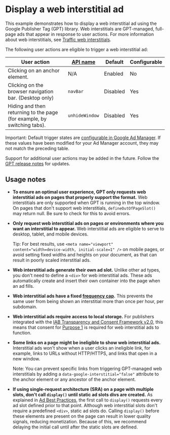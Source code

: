 # Display a web interstitial ad

This example demonstrates how to display a web interstitial ad using the Google
Publisher Tag (GPT) library. Web interstitials are GPT-managed, full-page ads
that appear in response to user actions. For more information about web
interstitials, see [Traffic web interstitials][admanager_hc_interstitial].

The following user actions are eligible to trigger a web interstitial ad:

| User action | [API name][ref_docs_interstitialconfig] | Default | Configurable |
|---------|---------|---------|---------|
| Clicking on an anchor element. | N/A | Enabled | No |
| Clicking on the browser navigation bar. (Desktop only) | `navBar` | Disabled | Yes |
| Hiding and then returning to the page (for example, by switching tabs). | `unhideWindow` | Disabled | Yes |

Important: Default trigger states are
[configurable in Google Ad Manager][admanager_hc_interstitial]. If these values
have been modified for your Ad Manager account, they may not match the
preceding table.

Support for additional user actions may be added in the future. Follow the
[GPT release notes][guide_rel_notes] for updates.

## Usage notes

*   **To ensure an optimal user experience, GPT only requests web interstitial
    ads on pages that properly support the format.** Web interstitials are only
    supported when GPT is running in the top window. On pages that don't support
    web interstitials, `defineOutOfPageSlot()` may return null. Be sure to check
    for this to avoid errors.

*   **Only request web interstitial ads on pages or environments where you want
    an interstitial to appear.** Web interstitial ads are eligible to serve to
    desktop, tablet, and mobile devices.

    Tip: For best results, use
    `<meta name="viewport" content="width=device-width, initial-scale=1" />` on
    mobile pages, or avoid setting fixed widths and heights on your document,
    as that can result in poorly scaled interstitial ads.

*   **Web interstitial ads generate their own ad slot.** Unlike other ad types,
    you don't need to define a `<div>` for web interstitial ads. These ads
    automatically create and insert their own container into the page when an ad
    fills.

*   **Web interstitial ads have a fixed
    [frequency cap][admanager_hc_frequency].** This prevents the same user from
    being shown an interstitial more than once per hour, per subdomain.

*   **Web interstitial ads require access to local storage.** For publishers
    integrated with the
    [IAB Transparency and Consent Framework v2.0][admanager_hc_tcf], this means
    that consent for [Purpose 1][admanager_hc_tcf_purpose] is required for web
    interstitial ads to function.

*   **Some links on a page might be ineligible to show web interstitial ads.**
    Interstitial ads won't show when a user clicks an ineligible link, for
    example, links to URLs without HTTP/HTTPS, and links that open in a new
    window.

    Note: You can prevent specific links from triggering GPT-managed web
    interstitials by adding a `data-google-interstitial="false"` attribute to
    the anchor element or any ancestor of the anchor element.

*   **If using single-request architecture (SRA) on a page with multiple slots,
    don't call `display()` until static ad slots divs are created.** As
    explained in [Ad Best Practices][guide_sra], the first call to `display()`
    requests every ad slot defined prior to that point. Although web
    interstitial slots don't require a predefined `<div>`, static ad slots do.
    Calling `display()` before these elements are present on the page can result
    in lower quality signals, reducing monetization. Because of this, we
    recommend delaying the initial call until after the static slots are
    defined.

[admanager_hc_frequency]: //support.google.com/admanager/answer/9840201#frequency
[admanager_hc_interstitial]: //support.google.com/admanager/answer/9840201
[admanager_hc_tcf]: //support.google.com/admanager/answer/9805023
[admanager_hc_tcf_purpose]: //support.google.com/admanager/answer/9461778#purposes
[guide_rel_notes]: //developers.google.com/publisher-tag/release-notes
[guide_sra]: //developers.google.com/publisher-tag/guides/ad-best-practices#use_single_request_architecture_correctly
[ref_docs_interstitialconfig]: //developers.google.com/publisher-tag/reference#googletag.config.interstitialconfig
[simulate_mobile]: //developers.google.com/web/tools/chrome-devtools/device-mode#viewport
